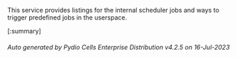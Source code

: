 






This service provides listings for the internal scheduler jobs and ways to trigger predefined jobs in the userspace.

[:summary]

###### Auto generated by Pydio Cells Enterprise Distribution v4.2.5 on 16-Jul-2023
